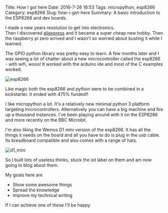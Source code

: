Title: How I got here
Date: 2016-7-26 16:53
Tags: micropython, esp8266
Category: esp8266
Slug: how-i-got-here
Summary: A basic introduction to the ESP8266 and dev boards.

I made a new years resolution to get into electronics.  
Then I discovered [aliexpress](http://s.click.aliexpress.com/e/AeYba2fQV) and it became a super cheap new hobby.
Then the raspberry pi zero arrived and I wasn't so worried about busting it while I learned. 

The GPIO python library was pretty easy to learn.
A few months later and I was seeing a lot of chatter about a new microcontroller called the esp8266 - with wifi, wooo!
It worked with the arduino ide and most of the C examples worked. 

![esp8266]({static}/images/devkit.jpg)

Like magic both the esp8266 and python were to be combined in a kickstarter. It ended with 475% funded!!

I like micropython a lot. It's a relatively new minimal python 3 platform targeting microcontrollers. 
Alternatively you can have a big machine and fire up a thousand instances. I've been playing around with it
on the ESP8266 and more recently on the BBC Microbit.

I'm also liking the Wemos D1 mini version of the esp8266. It has all the things it needs on the board and all you have to do is plug in the usb cable.
Its breadboard compatible and also comes with a range of hats.

![d1_mini]({static}/images/d1_mini.jpg)

So I built lots of useless thinks, stuck the iot label on them and am now going to blog about them.

My goals here are  

* Show some awesome things  
* Spread the knowledge  
* Improve my technical writing  

If I can achieve one of these I'll be happy